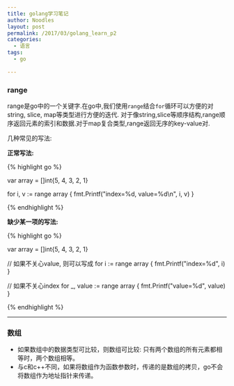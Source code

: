 ```yaml
---
title: golang学习笔记
author: Noodles
layout: post
permalink: /2017/03/golang_learn_p2
categories:
  - 语言
tags:
  - go
  
---
```


<!--more-->

### range

  range是go中的一个关键字.在go中,我们使用`range`结合`for`循环可以方便的对string, slice, map等类型进行方便的迭代.
  对于像string,slice等顺序结构,range顺序返回元素的索引和数据.对于map复合类型,range返回无序的key-value对.

 几种常见的写法:

**正常写法:**

{% highlight go %}

var array = []int{5, 4, 3, 2, 1}

for i, v := range array {
    fmt.Printf("index=%d, value=%d\n", i, v)
}

{% endhighlight %}

**缺少某一项的写法:**

{% highlight go %}

var array = []int{5, 4, 3, 2, 1}

// 如果不关心value, 则可以写成
for i := range array {
    fmt.Printf("index=%d", i)
}

// 如果不关心index
for _, value := range array {
    fmt.Printf("value=%d", value)
}

{% endhighlight %}


----------------------------------------

### 数组

- 如果数组中的数据类型可比较，则数组可比较: 只有两个数组的所有元素都相等时，两个数组相等。
- 与c和c++不同，如果将数组作为函数参数时，传递的是数组的拷贝，go不会将数组作为地址指针来传递。
